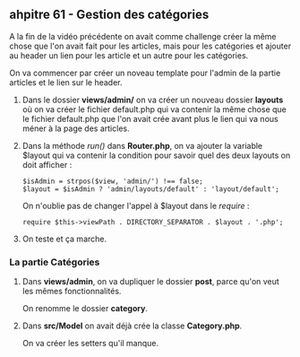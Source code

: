 ## ahpitre 61 - Gestion des catégories

A la fin de la vidéo précédente on avait comme challenge créer la même chose que l'on avait fait pour les articles, mais pour les catégories et ajouter au header un lien pour les article et un autre pour les catégories.

On va commencer par créer un noveau template pour l'admin de la partie articles et le lien sur le header.

1. Dans le dossier **views/admin/** on va créer un nouveau dossier **layouts** où on va créer le fichier default.php qui va contenir la même chose que le fichier default.php que l'on avait crée avant plus le lien qui va nous méner à la page des articles.

2. Dans la méthode *run()* dans **Router.php**, on va ajouter la variable $layout qui va contenir la condition pour savoir quel des deux layouts on doit afficher :

    ```
    $isAdmin = strpos($view, 'admin/') !== false;
    $layout = $isAdmin ? 'admin/layouts/default' : 'layout/default';
    ```

    On n'oublie pas de changer l'appel à $layout dans le *require* :

    ```
    require $this->viewPath . DIRECTORY_SEPARATOR . $layout . '.php';
    ```

3. On teste et ça marche.

### La partie Catégories

1. Dans **views/admin**, on va dupliquer le dossier **post**, parce qu'on veut les mêmes fonctionnalités.

    On renomme le dossier **category**.

2. Dans **src/Model** on avait déjà crée la classe **Category.php**.

    On va créer les setters qu'il manque.


